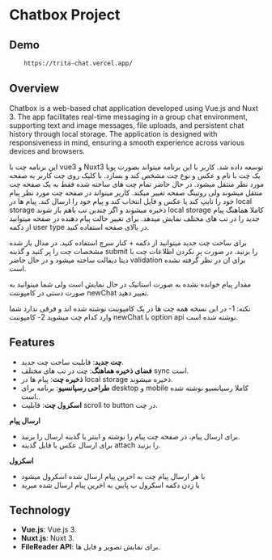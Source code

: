 # Chatbox Project

## Demo

``` bash 
    https://trita-chat.vercel.app/

```

## Overview

Chatbox is a web-based chat application developed using Vue.js and Nuxt 3. The app facilitates real-time messaging in a group chat environment, supporting text and image messages, file uploads, and persistent chat history through local storage. The application is designed with responsiveness in mind, ensuring a smooth experience across various devices and browsers.


این برنامه چت با vue3 و Nuxt3 توسعه داده شد. کاربر با این برنامه میتواند بصورت پویا یک چت با نام و عکس و نوع چت مشخص کند و بسازد. با کلیک روی چت کاربر به صفحه مورد نظر منتقل میشود.
در حال حاضر تمام چت های ساخته شده فقط به یک صفحه چت منتقل میشوند ولی روتینگ صفحه تغییر میکند.
کاربر میتواند در صفحه چت مورد نظر پیام خود را تایپ کند یا عکس و فایل انتخاب کند و پیام خود را ارسال کند. پیام ها در local storage ذخیره میشوند و اگر چندین تب باهم باز شوند local storage کاملا هماهنگ پیام جدید را در تب های مختلف نمایش میدهد.
برای تغییر حالت پیام دهنده در صفحه میتوانید از دکمه user type در بالای صفحه استفاده کنید.

برای ساخت چت جدید میتوانید از دکمه + کنار سرچ استفاده کنید. در مدال باز شده مشخصات چت را پر کنید و گذینه submit را بزنید.
در صورت پر نکردن اطلاعات چت با دیتا دیفالت ساخته میشود و در حال حاضر validation برای ان در نظر گرفته نشده است.

مقدار پیام خوانده نشده به صورت استاتیک در حال نمایش است ولی شما میتوانید به صورت دستی در کامپوننت newChat تغییر دهید.


نکته:
1- در این نسخه همه چت ها در یک کامپوننت نوشته شده اند و فرقی ندارد شما وارد کدام چت میشوید
2- کامپوننت newChat با option api نوشته شده است.


## Features

- **چت جدید**: قابلیت ساخت چت جدید.
- **فضای ذخیره هماهنگ**: چت در تب های مختلف sync است.
- **ذخیره چت**: پیام ها در local storage ذخیره میشوند.
- **طراحی رسپانسیو**: برنامه برای desktop  و mobile کاملا رسپانسیو نوشته شده است..
- **اسکرول چت**: قابلیت scroll to button در چت.


**ارسال پیام**

   - برای ارسال پیام، در صفحه چت پیام را نوشته و اینتر یا گذینه ارسال را بزنید.
   - برای ارسال عکس یا فایل گذینه attach را بزنید.

**اسکرول**

   - با هر ارسال پیام چت به اخرین پیام ارسال شده اسکرول میشود
   - با زدن دکمه اسکرول ب پایین به اخرین پیام ارسال شده میرید


## Technology

- **Vue.js**: Vue.js 3.
- **Nuxt.js**: Nuxt 3.
- **FileReader API**: برای نمایش تصویر و فایل ها.
